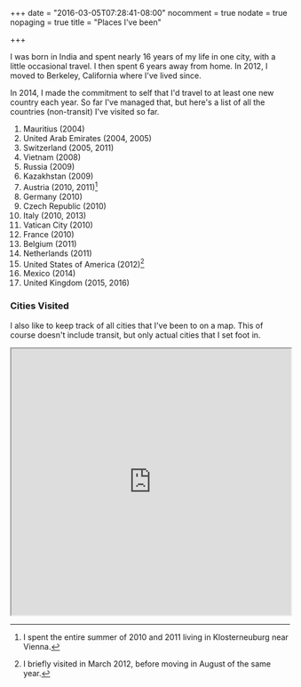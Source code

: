 +++
date = "2016-03-05T07:28:41-08:00"
nocomment = true
nodate = true
nopaging = true
title = "Places I've been"

+++

I was born in India and spent nearly 16 years of my life in one city, with a little occasional travel. I then spent 6 years away from home. In 2012, I moved to Berkeley, California where I've lived since.

In 2014, I made the commitment to self that I'd travel to at least one new country each year. So far I've managed that, but here's a list of all the countries (non-transit) I've visited so far.

1. Mauritius (2004)
2. United Arab Emirates (2004, 2005)
3. Switzerland (2005, 2011)
4. Vietnam (2008)
5. Russia (2009)
6. Kazakhstan (2009)
7. Austria (2010, 2011)[^1]
8. Germany (2010)
9. Czech Republic (2010)
10. Italy (2010, 2013)
11. Vatican City (2010)
12. France (2010)
13. Belgium (2011)
14. Netherlands (2011)
15. United States of America (2012)[^2]
16. Mexico (2014)
17. United Kingdom (2015, 2016)

### Cities Visited

I also like to keep track of all cities that I've been to on a map. This of course doesn't include transit, but only actual cities that I set foot in.

<iframe src="https://www.google.com/maps/d/embed?mid=zfazlR6PpHXg.kTj-M9kdK9Kg" width="100%" height="480"></iframe>

[^1]: I spent the entire summer of 2010 and 2011 living in Klosterneuburg near Vienna.
[^2]: I briefly visited in March 2012, before moving in August of the same year.